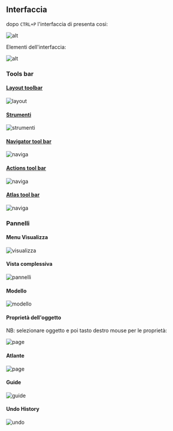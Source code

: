 ## Interfaccia 

dopo `CTRL+P` l'interfaccia di presenta cosi:

![alt](img/interfaccia1.png)

Elementi dell'interfaccia:

![alt](img/interfaccia2.png)

### Tools bar

#### [Layout toolbar](layout_toolbar.md)

![layout](img\barre_strumenti\layout_toolbar1.png)

#### [Strumenti](strumenti.md)

![strumenti](img\barre_strumenti\strumenti1.png)

#### [Navigator tool bar](navigator.md)

![naviga](img/barre_strumenti/navigation_toolbar1.png)

#### [Actions tool bar](actions_tool_bar.md)

![naviga](img/barre_strumenti/actions_toolbar1.png)

#### [Atlas tool bar](atlas_tool_bar.md)

![naviga](img/barre_strumenti/atlas_toolbar1.png)

### Pannelli

#### Menu Visualizza

![visualizza](img\pannelli\pannelli_menu1.png)

#### Vista complessiva

![pannelli](img/pannelli/pannelli_all1.png)

#### Modello

![modello](img/pannelli/modello1.png)

#### Proprietà dell'oggetto

NB: selezionare oggetto e poi tasto destro mouse per le proprietà:

![page](img/pannelli\proprieta_oggetto_page.png)

#### Atlante

![page](img/pannelli/atlante1.png)

#### Guide

![guide](img/pannelli/guide1.png)

#### Undo History

![undo](img\pannelli\undo_history1.png)
